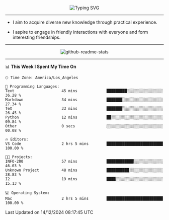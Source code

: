 <p align="center">
  <img src="https://readme-typing-svg.demolab.com?font=Fira+Code&weight=500&size=32&duration=2500&pause=1600&center=true&vCenter=true&random=false&width=1024&height=64&lines=Hi+there+%F0%9F%91%8B;I'm+delighted+you+could+make+it+here+%F0%9F%8E%89;I'm+Harry%2C+a+college+student+still+finding+my+way" alt="Typing SVG" />
</p>


---


- I aim to acquire diverse new knowledge through practical experience.

- I aspire to engage in friendly interactions with everyone and form interesting friendships.


---


<p align="center">
  <img src="https://github-readme-stats.vercel.app/api?username=Harry-Jing&show_icons=true" alt="github-readme-stats"/>
</p>


---

<!--START_SECTION:waka-->
📊 **This Week I Spent My Time On** 

```text
🕑︎ Time Zone: America/Los_Angeles

💬 Programming Languages: 
Text                     45 mins             █████████░░░░░░░░░░░░░░░░   36.28 % 
Markdown                 34 mins             ███████░░░░░░░░░░░░░░░░░░   27.34 % 
TeX                      33 mins             ███████░░░░░░░░░░░░░░░░░░   26.45 % 
Python                   12 mins             ██░░░░░░░░░░░░░░░░░░░░░░░   09.84 % 
Other                    0 secs              ░░░░░░░░░░░░░░░░░░░░░░░░░   00.08 % 

🔥 Editors: 
VS Code                  2 hrs 5 mins        █████████████████████████   100.00 % 

🐱‍💻 Projects: 
INFO-200                 57 mins             ████████████░░░░░░░░░░░░░   46.03 % 
Unknown Project          48 mins             ██████████░░░░░░░░░░░░░░░   38.83 % 
I2                       19 mins             ████░░░░░░░░░░░░░░░░░░░░░   15.13 % 

💻 Operating System: 
Mac                      2 hrs 5 mins        █████████████████████████   100.00 % 
```


 Last Updated on 14/12/2024 08:17:45 UTC
<!--END_SECTION:waka-->
